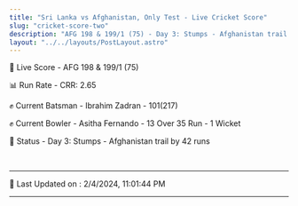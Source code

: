 ```yaml
---
title: "Sri Lanka vs Afghanistan, Only Test - Live Cricket Score"
slug: "cricket-score-two"
description: "AFG 198 & 199/1 (75) - Day 3: Stumps - Afghanistan trail by 42 runs."
layout: "../../layouts/PostLayout.astro"
---
```


🔴 Live Score - AFG 198 & 199/1 (75)  

📊 Run Rate - CRR: 2.65  

✊ Current Batsman - Ibrahim Zadran - 101(217)  

✊ Current Bowler - Asitha Fernando - 13 Over 35 Run - 1 Wicket  

📑 Status - Day 3: Stumps - Afghanistan trail by 42 runs

<br />

***

📝 Last Updated on : 2/4/2024, 11:01:44 PM

***

